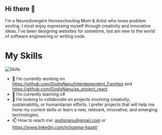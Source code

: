 ## Hi there 👋

I'm a Neurodivergent Homeschooling Mom & Artist who loves problem sovling. I most enjoy expressing myself through creativity and innovative ideas. I've been designing websites for sometime, but am new to the world of software engineering or writing code. 

# My Skills
<p>
<img src="https://github-readme-tech-stack.vercel.app/api/cards?title=Skills&lineCount=1&theme=hacker&bg=%23101010&badge=%23222222&border=%23222222&titleColor=%231DDB07&line1=react%2Creact%2C58a6ff%3Bjavascript%2Cjavascript%2Ce1d63d%3Bnode.js%2Cnode.js%2Cf4eeee%3Bcss%2Ccss%2C1f16d9%3Bexpress%2Cexpress%2Ce9e0e0%3Bfigma%2Cfigma%2Cb80dc9%3Bmongodb%2Cmongodb%2C52b115%3Bcanva%2Ccanva%2C53a1ea%3B" alt="Skills" />
</p>

- 🔭 I’m currently working on https://github.com/GodisNanu/Interdependent_Families and https://github.com/GodisNanu/se_project_react
- 🌱 I’m currently learning c# 
- 👯 I’m looking to collaborate on projects involving creativity, sustainability, or humanitarian efforts. I prefer projects that will help me hone my current skills or learn a new, relevant, innovative, and emerging technologies.
- 📫 How to reach me: godisnanu@gmail.com or https://www.linkedin.com/in/joanna-hazel/

